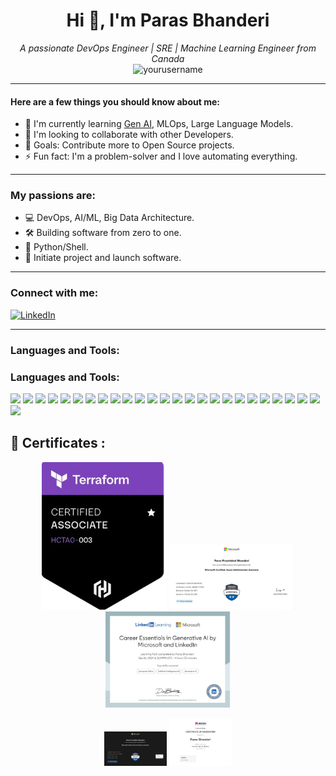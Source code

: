 <h1 align="center">Hi 👋, I'm Paras Bhanderi</h1>

<p align="center">
  <i>A passionate DevOps Engineer | SRE | Machine Learning Engineer from Canada</i>
  <br>
  <img src="https://komarev.com/ghpvc/?username=yourusername&label=Profile%20views&color=0e75b6&style=flat" alt="yourusername" />
</p>

---

#### Here are a few things you should know about me:
- 🌱 I'm currently learning [Gen AI](https://en.wikipedia.org/wiki/Generative_artificial_intelligence), MLOps, Large Language Models.
- 🤝 I'm looking to collaborate with other Developers.
- 🧠 Goals: Contribute more to Open Source projects.
- ⚡ Fun fact: I'm a problem-solver and I love automating everything.

---

### My passions are:
- 💻 DevOps, AI/ML, Big Data Architecture.
- 🛠️ Building software from zero to one.
- 🐍 Python/Shell.
- 🚀 Initiate project and launch software.

---

### Connect with me:

[![LinkedIn](https://img.shields.io/badge/-LinkedIn-blue?style=flat-square&logo=Linkedin&logoColor=white&link=https://www.linkedin.com/in/your-profile)](https://www.linkedin.com/in/your-profile)

---

### Languages and Tools:

### Languages and Tools:

<p>
  <img src="https://img.shields.io/badge/PYTHON-3776AB?style=for-the-badge&logo=python&logoColor=white"/>
  <img src="https://img.shields.io/badge/BASH-4EAA25?style=for-the-badge&logo=gnu-bash&logoColor=white"/>
  <img src="https://img.shields.io/badge/AWS-FF9900?style=for-the-badge&logo=amazonaws&logoColor=white"/>
  <img src="https://img.shields.io/badge/AZURE-0078D4?style=for-the-badge&logo=microsoftazure&logoColor=white"/>
  <img src="https://img.shields.io/badge/GCP-4285F4?style=for-the-badge&logo=googlecloud&logoColor=white"/>
  <img src="https://img.shields.io/badge/KUBERNETES-326CE5?style=for-the-badge&logo=kubernetes&logoColor=white"/>
  <img src="https://img.shields.io/badge/DJANGO-092E20?style=for-the-badge&logo=django&logoColor=white"/>
  <img src="https://img.shields.io/badge/FLASK-000000?style=for-the-badge&logo=flask&logoColor=white"/>
  <img src="https://img.shields.io/badge/POSTGRESQL-4169E1?style=for-the-badge&logo=postgresql&logoColor=white"/>
  <img src="https://img.shields.io/badge/MONGODB-47A248?style=for-the-badge&logo=mongodb&logoColor=white"/>
  <img src="https://img.shields.io/badge/MYSQL-4479A1?style=for-the-badge&logo=mysql&logoColor=white"/>
  <img src="https://img.shields.io/badge/BIGQUERY-669DF6?style=for-the-badge&logo=googlebigquery&logoColor=white"/>
  <img src="https://img.shields.io/badge/GITHUB%20ACTIONS-2088FF?style=for-the-badge&logo=githubactions&logoColor=white"/>
  <img src="https://img.shields.io/badge/GIT-F05032?style=for-the-badge&logo=git&logoColor=white"/>
  <img src="https://img.shields.io/badge/DOCKER-2496ED?style=for-the-badge&logo=docker&logoColor=white"/>
  <img src="https://img.shields.io/badge/APACHE%20KAFKA-231F20?style=for-the-badge&logo=apachekafka&logoColor=white"/>
  <img src="https://img.shields.io/badge/VS%20CODE-007ACC?style=for-the-badge&logo=visualstudiocode&logoColor=white"/>
  <img src="https://img.shields.io/badge/JIRA-0052CC?style=for-the-badge&logo=jira&logoColor=white"/>
  <img src="https://img.shields.io/badge/GRAFANA-F46800?style=for-the-badge&logo=grafana&logoColor=white"/>
  <img src="https://img.shields.io/badge/TENSORFLOW-FF6F00?style=for-the-badge&logo=tensorflow&logoColor=white"/>
  <img src="https://img.shields.io/badge/SEABORN-3776AB?style=for-the-badge&logo=python&logoColor=white"/>
  <img src="https://img.shields.io/badge/PYTORCH-EE4C2C?style=for-the-badge&logo=pytorch&logoColor=white"/>
  <img src="https://img.shields.io/badge/SCIKIT--LEARN-F7931E?style=for-the-badge&logo=scikit-learn&logoColor=white"/>
  <img src="https://img.shields.io/badge/PANDAS-150458?style=for-the-badge&logo=pandas&logoColor=white"/>
  <img src="https://img.shields.io/badge/NUMPY-013243?style=for-the-badge&logo=numpy&logoColor=white"/>
  <img src="https://img.shields.io/badge/DYNATRACE-1496FF?style=for-the-badge&logo=dynatrace&logoColor=white"/>
</p>



## 🏅 Certificates :

<p align="center">
  <img src="https://github.com/ParasBhanderi/ParasBhanderi/blob/main/assests/06B36BCE-005A-4BA2-A545-348CA691304D_4_5005_c.jpeg" width="200"/>
  <img src="https://github.com/ParasBhanderi/ParasBhanderi/blob/main/assests/65F88ECE-F90E-429B-9A7E-06E722305B90.jpeg" width="200"/>
  <img src="https://github.com/ParasBhanderi/ParasBhanderi/blob/main/assests/B53DB3D9-AD4F-44E0-BDDB-F6C234118F23.jpeg" width="200"/>
</p>


<p align="center">
  <img src="https://github.com/ParasBhanderi/ParasBhanderi/blob/main/assests/D7419B7D-EAE6-4406-9114-55E485B5B6DB_1_105_c.jpeg" width="100"/>
  <img src="https://github.com/ParasBhanderi/ParasBhanderi/blob/main/assests/E745B0B3-699F-469B-B10E-2CC65633820C.jpeg" width="100"/>
</p>
